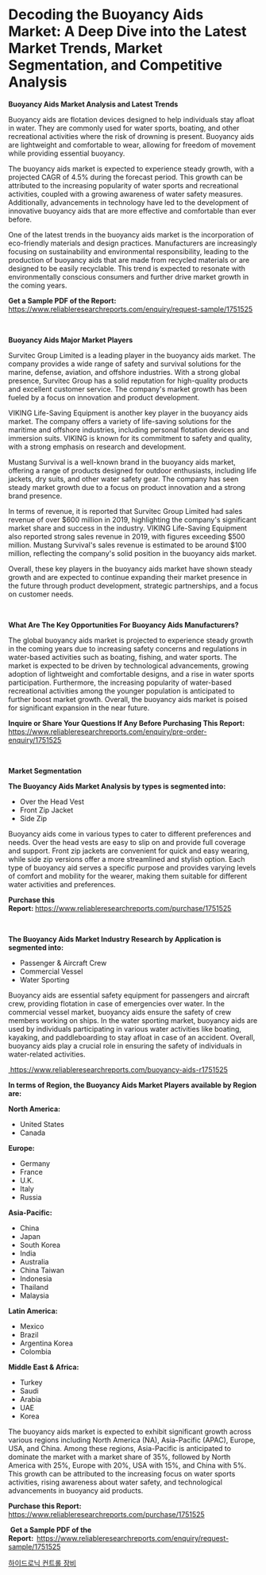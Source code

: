 <p><h1>Decoding the Buoyancy Aids Market: A Deep Dive into the Latest Market Trends, Market Segmentation, and Competitive Analysis</h1></p><p><strong>Buoyancy Aids Market Analysis and Latest Trends</strong></p>
<p><p>Buoyancy aids are flotation devices designed to help individuals stay afloat in water. They are commonly used for water sports, boating, and other recreational activities where the risk of drowning is present. Buoyancy aids are lightweight and comfortable to wear, allowing for freedom of movement while providing essential buoyancy.</p><p>The buoyancy aids market is expected to experience steady growth, with a projected CAGR of 4.5% during the forecast period. This growth can be attributed to the increasing popularity of water sports and recreational activities, coupled with a growing awareness of water safety measures. Additionally, advancements in technology have led to the development of innovative buoyancy aids that are more effective and comfortable than ever before.</p><p>One of the latest trends in the buoyancy aids market is the incorporation of eco-friendly materials and design practices. Manufacturers are increasingly focusing on sustainability and environmental responsibility, leading to the production of buoyancy aids that are made from recycled materials or are designed to be easily recyclable. This trend is expected to resonate with environmentally conscious consumers and further drive market growth in the coming years.</p></p>
<p><strong>Get a Sample PDF of the Report:&nbsp;</strong> <a href="https://www.reliableresearchreports.com/enquiry/request-sample/1751525">https://www.reliableresearchreports.com/enquiry/request-sample/1751525</a></p>
<p>&nbsp;</p>
<p><strong>Buoyancy Aids Major Market Players</strong></p>
<p><p>Survitec Group Limited is a leading player in the buoyancy aids market. The company provides a wide range of safety and survival solutions for the marine, defense, aviation, and offshore industries. With a strong global presence, Survitec Group has a solid reputation for high-quality products and excellent customer service. The company's market growth has been fueled by a focus on innovation and product development.</p><p>VIKING Life-Saving Equipment is another key player in the buoyancy aids market. The company offers a variety of life-saving solutions for the maritime and offshore industries, including personal flotation devices and immersion suits. VIKING is known for its commitment to safety and quality, with a strong emphasis on research and development.</p><p>Mustang Survival is a well-known brand in the buoyancy aids market, offering a range of products designed for outdoor enthusiasts, including life jackets, dry suits, and other water safety gear. The company has seen steady market growth due to a focus on product innovation and a strong brand presence.</p><p>In terms of revenue, it is reported that Survitec Group Limited had sales revenue of over $600 million in 2019, highlighting the company's significant market share and success in the industry. VIKING Life-Saving Equipment also reported strong sales revenue in 2019, with figures exceeding $500 million. Mustang Survival's sales revenue is estimated to be around $100 million, reflecting the company's solid position in the buoyancy aids market.</p><p>Overall, these key players in the buoyancy aids market have shown steady growth and are expected to continue expanding their market presence in the future through product development, strategic partnerships, and a focus on customer needs.</p></p>
<p>&nbsp;</p>
<p><strong>What Are The Key Opportunities For Buoyancy Aids Manufacturers?</strong></p>
<p><p>The global buoyancy aids market is projected to experience steady growth in the coming years due to increasing safety concerns and regulations in water-based activities such as boating, fishing, and water sports. The market is expected to be driven by technological advancements, growing adoption of lightweight and comfortable designs, and a rise in water sports participation. Furthermore, the increasing popularity of water-based recreational activities among the younger population is anticipated to further boost market growth. Overall, the buoyancy aids market is poised for significant expansion in the near future.</p></p>
<p><strong>Inquire or Share Your Questions If Any Before Purchasing This Report:</strong> <a href="https://www.reliableresearchreports.com/enquiry/pre-order-enquiry/1751525">https://www.reliableresearchreports.com/enquiry/pre-order-enquiry/1751525</a></p>
<p>&nbsp;</p>
<p><strong>Market Segmentation</strong></p>
<p><strong>The Buoyancy Aids Market Analysis by types is segmented into:</strong></p>
<p><ul><li>Over the Head Vest</li><li>Front Zip Jacket</li><li>Side Zip</li></ul></p>
<p><p>Buoyancy aids come in various types to cater to different preferences and needs. Over the head vests are easy to slip on and provide full coverage and support. Front zip jackets are convenient for quick and easy wearing, while side zip versions offer a more streamlined and stylish option. Each type of buoyancy aid serves a specific purpose and provides varying levels of comfort and mobility for the wearer, making them suitable for different water activities and preferences.</p></p>
<p><strong>Purchase this Report:&nbsp;</strong><a href="https://www.reliableresearchreports.com/purchase/1751525">https://www.reliableresearchreports.com/purchase/1751525</a></p>
<p>&nbsp;</p>
<p><strong>The Buoyancy Aids Market Industry Research by Application is segmented into:</strong></p>
<p><ul><li>Passenger & Aircraft Crew</li><li>Commercial Vessel</li><li>Water Sporting</li></ul></p>
<p><p>Buoyancy aids are essential safety equipment for passengers and aircraft crew, providing flotation in case of emergencies over water. In the commercial vessel market, buoyancy aids ensure the safety of crew members working on ships. In the water sporting market, buoyancy aids are used by individuals participating in various water activities like boating, kayaking, and paddleboarding to stay afloat in case of an accident. Overall, buoyancy aids play a crucial role in ensuring the safety of individuals in water-related activities.</p></p>
<p><a href="https://www.reliableresearchreports.com/buoyancy-aids-r1751525">&nbsp;https://www.reliableresearchreports.com/buoyancy-aids-r1751525</a></p>
<p><strong>In terms of Region, the Buoyancy Aids Market Players available by Region are:</strong></p>
<p>
    <p> <strong> North America: </strong>
        <ul>
            <li>United States</li>
            <li>Canada</li>
        </ul>
        </p> 
    <p> <strong> Europe: </strong>
        <ul>
            <li>Germany</li>
            <li>France</li>
            <li>U.K.</li>
            <li>Italy</li>
            <li>Russia</li>
        </ul>
        </p> 
    <p> <strong> Asia-Pacific: </strong>
        <ul>
            <li>China</li>
            <li>Japan</li>
            <li>South Korea</li>
            <li>India</li>
            <li>Australia</li>
            <li>China Taiwan</li>
            <li>Indonesia</li>
            <li>Thailand</li>
            <li>Malaysia</li>
        </ul>
        </p> 
    <p> <strong> Latin America: </strong>
        <ul>
            <li>Mexico</li>
            <li>Brazil</li>
            <li>Argentina Korea</li>
            <li>Colombia</li>
        </ul>
        </p> 
    <p> <strong> Middle East & Africa: </strong>
        <ul>
            <li>Turkey</li>
            <li>Saudi</li>
            <li>Arabia</li>
            <li>UAE</li>
            <li>Korea</li>
        </ul>
    </p>
    </p>
<p><p>The buoyancy aids market is expected to exhibit significant growth across various regions including North America (NA), Asia-Pacific (APAC), Europe, USA, and China. Among these regions, Asia-Pacific is anticipated to dominate the market with a market share of 35%, followed by North America with 25%, Europe with 20%, USA with 15%, and China with 5%. This growth can be attributed to the increasing focus on water sports activities, rising awareness about water safety, and technological advancements in buoyancy aid products.</p></p>
<p><strong>Purchase this Report: </strong><a href="https://www.reliableresearchreports.com/purchase/1751525">https://www.reliableresearchreports.com/purchase/1751525</a></p>
<p>&nbsp;<strong>Get a Sample PDF of the Report:&nbsp;&nbsp;</strong><a href="https://www.reliableresearchreports.com/enquiry/request-sample/1751525">https://www.reliableresearchreports.com/enquiry/request-sample/1751525</a></p>
<p><strong></strong></p>
<p><p><a href="https://github.com/KellyLyncyh543964/Market-Research-Report-List-2/blob/main/2329047149434.md">하이드로닉 컨트롤 장비</a></p></p>